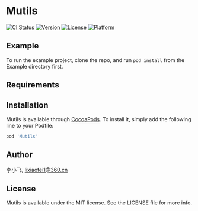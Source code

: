 # Mutils

[![CI Status](https://img.shields.io/travis/李小飞/Mutils.svg?style=flat)](https://travis-ci.org/李小飞/Mutils)
[![Version](https://img.shields.io/cocoapods/v/Mutils.svg?style=flat)](https://cocoapods.org/pods/Mutils)
[![License](https://img.shields.io/cocoapods/l/Mutils.svg?style=flat)](https://cocoapods.org/pods/Mutils)
[![Platform](https://img.shields.io/cocoapods/p/Mutils.svg?style=flat)](https://cocoapods.org/pods/Mutils)

## Example

To run the example project, clone the repo, and run `pod install` from the Example directory first.

## Requirements

## Installation

Mutils is available through [CocoaPods](https://cocoapods.org). To install
it, simply add the following line to your Podfile:

```ruby
pod 'Mutils'
```

## Author

李小飞, lixiaofei1@360.cn

## License

Mutils is available under the MIT license. See the LICENSE file for more info.
